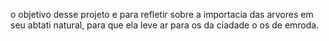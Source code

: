 o objetivo desse projeto e para refletir sobre a importacia das arvores em seu abtati natural, para que ela leve ar para os da ciadade o os de emroda.
